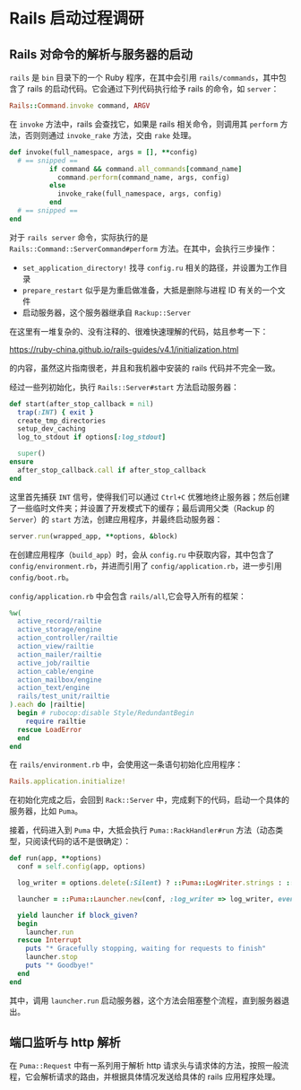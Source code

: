 # Rails 启动过程调研

## Rails 对命令的解析与服务器的启动

`rails` 是 `bin` 目录下的一个 Ruby 程序，在其中会引用 `rails/commands`，其中包含了 rails 的启动代码。它会通过下列代码执行给予 rails 的命令，如 `server`：

```ruby
Rails::Command.invoke command, ARGV
```

在 `invoke` 方法中，rails 会查找它，如果是 rails 相关命令，则调用其 `perform` 方法，否则则通过 `invoke_rake` 方法，交由 `rake` 处理。

```ruby
def invoke(full_namespace, args = [], **config)
  # == snipped ==
          if command && command.all_commands[command_name]
            command.perform(command_name, args, config)
          else
            invoke_rake(full_namespace, args, config)
          end
  # == snipped ==
end
```

对于 `rails server` 命令，实际执行的是 `Rails::Command::ServerCommand#perform` 方法。在其中，会执行三步操作：

- `set_application_directory!` 找寻 `config.ru` 相关的路径，并设置为工作目录
- `prepare_restart` 似乎是为重启做准备，大抵是删除与进程 ID 有关的一个文件
- 启动服务器，这个服务器继承自 `Rackup::Server`

在这里有一堆复杂的、没有注释的、很难快速理解的代码，姑且参考一下：

<https://ruby-china.github.io/rails-guides/v4.1/initialization.html>

的内容，虽然这片指南很老，并且和我机器中安装的 rails 代码并不完全一致。

经过一些列初始化，执行 `Rails::Server#start` 方法启动服务器：

```Ruby
def start(after_stop_callback = nil)
  trap(:INT) { exit }
  create_tmp_directories
  setup_dev_caching
  log_to_stdout if options[:log_stdout]

  super()
ensure
  after_stop_callback.call if after_stop_callback
end
```

这里首先捕获 `INT` 信号，使得我们可以通过 `Ctrl+C` 优雅地终止服务器；然后创建了一些临时文件夹；并设置了开发模式下的缓存；最后调用父类（Rackup 的 `Server`）的 `start` 方法，创建应用程序，并最终启动服务器：

```Ruby
server.run(wrapped_app, **options, &block)
```

在创建应用程序（`build_app`）时，会从 `config.ru` 中获取内容，其中包含了 `config/environment.rb`，并进而引用了 `config/application.rb`，进一步引用 `config/boot.rb`。

`config/application.rb` 中会包含 `rails/all`,它会导入所有的框架：

```Ruby
%w(
  active_record/railtie
  active_storage/engine
  action_controller/railtie
  action_view/railtie
  action_mailer/railtie
  active_job/railtie
  action_cable/engine
  action_mailbox/engine
  action_text/engine
  rails/test_unit/railtie
).each do |railtie|
  begin # rubocop:disable Style/RedundantBegin
    require railtie
  rescue LoadError
  end
end
```

在 `rails/environment.rb` 中，会使用这一条语句初始化应用程序：

```Ruby
Rails.application.initialize!
```

在初始化完成之后，会回到 `Rack::Server` 中，完成剩下的代码，启动一个具体的服务器，比如 `Puma`。

接着，代码进入到 `Puma` 中，大抵会执行 `Puma::RackHandler#run` 方法（动态类型，只阅读代码的话不是很确定）：

```Ruby
def run(app, **options)
  conf = self.config(app, options)

  log_writer = options.delete(:Silent) ? ::Puma::LogWriter.strings : ::Puma::LogWriter.stdio

  launcher = ::Puma::Launcher.new(conf, :log_writer => log_writer, events: @events)

  yield launcher if block_given?
  begin
    launcher.run
  rescue Interrupt
    puts "* Gracefully stopping, waiting for requests to finish"
    launcher.stop
    puts "* Goodbye!"
  end
end
```

其中，调用 `launcher.run` 启动服务器，这个方法会阻塞整个流程，直到服务器退出。

## 端口监听与 http 解析

在 `Puma::Request` 中有一系列用于解析 http 请求头与请求体的方法，按照一般流程，它会解析请求的路由，并根据具体情况发送给具体的 rails 应用程序处理。

